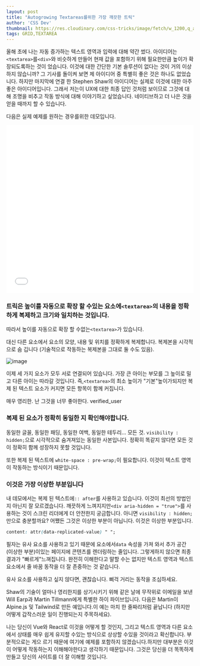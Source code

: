 ```yaml
---
layout: post
title: "Autogrowing Textareas를위한 가장 깨끗한 트릭"
author: 'CSS Dev'
thumbnail: https://res.cloudinary.com/css-tricks/image/fetch/w_1200,q_auto,f_auto/https://css-tricks.com/wp-content/uploads/2020/11/Frame-1.svg
tags: GRID,TEXTAREA
---
```



올해 초에 나는 자동 증가하는 텍스트 영역과 입력에 대해 약간 썼다.
 아이디어는`<textarea>`를`<div>`와 비슷하게 만들어 현재 값을 포함하기 위해 필요한만큼 높이가 확장되도록하는 것이 었습니다.
 이것에 대한 간단한 기본 솔루션이 없다는 것이 거의 이상하지 않습니까?
 그 기사를 돌이켜 보면 제 아이디어 중 특별히 좋은 것은 하나도 없었습니다.
 하지만 마지막에 연결 한 Stephen Shaw의 아이디어는 실제로 이것에 대한 아주 좋은 아이디어입니다. 그래서 저는이 UX에 대한 최종 답인 것처럼 보이므로 그것에 대해 조명을 비추고 작동 방식에 대해 이야기하고 싶었습니다.
 네이티브하고 더 나은 것을 얻을 때까지 할 수 있습니다.
 

다음은 실제 예제를 원하는 경우를위한 데모입니다.
 

<div class="wp-block-cp-codepen-gutenberg-embed-block cp_embed_wrapper resizable" style="height: 450px;"><iframe id="cp_embed_XWKEVLy" src="//codepen.io/anon/embed/XWKEVLy?height=450&amp;theme-id=1&amp;slug-hash=XWKEVLy&amp;default-tab=css,result" height="450" scrolling="no" frameborder="0" allowfullscreen="" allowpaymentrequest="" name="CodePen Embed XWKEVLy" title="CodePen Embed XWKEVLy" class="cp_embed_iframe" style="width: 100%; overflow: hidden; height: 100%;">CodePen Embed Fallback</iframe><div class="win-size-grip" style="touch-action: none;"></div></div>

### 트릭은 높이를 자동으로 확장 할 수있는 요소에`<textarea>`의 내용을 정확하게 복제하고 크기와 일치하는 것입니다.
 

따라서 높이를 자동으로 확장 할 수없는`<textarea>`가 있습니다.
 

대신 다른 요소에서 요소의 모양, 내용 및 위치를 정확하게 복제합니다.
 복제본을 시각적으로 숨 깁니다 (기술적으로 작동하는 복제본을 그대로 둘 수도 있음).
 

![image](https://css-tricks.com/wp-content/uploads/2020/11/Frame-1.svg)

이제 세 가지 요소가 모두 서로 연결되어 있습니다.
 가장 큰 아이는 부모를 그 높이로 밀고 다른 아이는 따라갈 것입니다.
 즉,`<textarea>`의 최소 높이가 "기본"높이가되지만 복제 된 텍스트 요소가 커지면 모든 항목이 함께 커집니다.
 

매우 영리한.
 난 그것을 너무 좋아한다.
 verified_user

### 복제 된 요소가 정확히 동일한 지 확인해야합니다.
 

동일한 글꼴, 동일한 패딩, 동일한 여백, 동일한 테두리… 모든 것.
 `visibility : hidden;`으로 시각적으로 숨겨져있는 동일한 사본입니다.
 정확히 똑같지 않다면 모든 것이 정확히 함께 성장하지 못할 것입니다.
 

또한 복제 된 텍스트에 `white-space : pre-wrap;`이 필요합니다. 이것이 텍스트 영역이 작동하는 방식이기 때문입니다.
 

### 이것은 가장 이상한 부분입니다
 

내 데모에서는 복제 된 텍스트에`:: after`를 사용하고 있습니다.
 이것이 최선의 방법인지 아닌지 잘 모르겠습니다.
 깨끗하게 느껴지지만`<div aria-hidden = "true">`를 사용하는 것이 스크린 리더에게 더 안전한지 궁금합니다.
 아니면 `visibility : hidden;`만으로 충분할까요?
 어쨌든 그것은 이상한 부분이 아닙니다.
 이것은 이상한 부분입니다.
 

```css
content: attr(data-replicated-value) " ";
```

필자는 유사 요소를 사용하고 있기 때문에 요소에서`data` 속성을 가져 와서 추가 공간 (이상한 부분)이있는 페이지에 콘텐츠를 렌더링하는 줄입니다.
 그렇게하지 않으면 최종 결과가 "빠르게"느껴집니다.
 완전히 이해한다고 말할 수는 없지만 텍스트 영역과 텍스트 요소에서 줄 바꿈 동작을 더 잘 존중하는 것 같습니다.
 

유사 요소를 사용하고 싶지 않다면, 괜찮습니다. 삐걱 거리는 동작을 조심하세요.
 

Shaw의 기술이 얼마나 영리한지를 상기시키기 위해 같은 날에 무작위로 이메일을 보낸 Will Earp과 Martin Tillmann에게 특별한 하이 파이브입니다.
 다음은 Martin이 Alpine.js 및 Tailwind로 만든 예입니다.이 예는 마치 한 줄짜리처럼 끝납니다 (하지만 어떻게 갑작스러운 일이 진행되는지 주목하세요).
 

나는 당신이 Vue와 React로 이것을 어떻게 할 것인지, 그리고 텍스트 영역과 다른 요소에서 상태를 매우 쉽게 유지할 수있는 방식으로 상상할 수있을 것이라고 확신합니다.
 부분적으로는 게으 르기 때문에 여기에 예제를 포함하지 않겠습니다.하지만 대부분은 이것이 어떻게 작동하는지 이해해야한다고 생각하기 때문입니다.
 그것은 당신을 더 똑똑하게 만들고 당신의 사이트를 더 잘 이해할 것입니다.
 